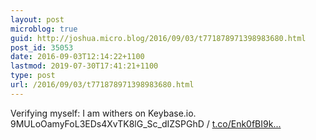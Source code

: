 ```yaml
---
layout: post
microblog: true
guid: http://joshua.micro.blog/2016/09/03/t771878971398983680.html
post_id: 35053
date: 2016-09-03T12:14:22+1100
lastmod: 2019-07-30T17:41:21+1100
type: post
url: /2016/09/03/t771878971398983680.html
---
```

Verifying myself: I am withers on Keybase.io. 9MULoOamyFoL3EDs4XvTK8lG_Sc_dIZSPGhD / [t.co/Enk0fBI9k...](https://t.co/Enk0fBI9kA)
